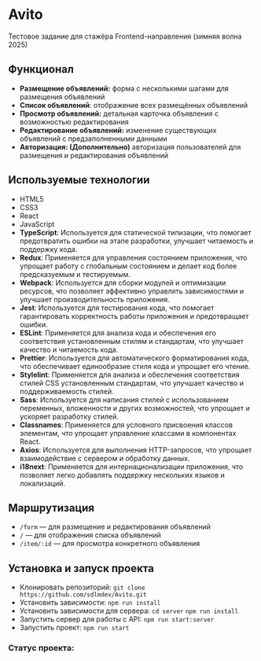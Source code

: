 # Avito

Тестовое задание для стажёра Frontend-направления (зимняя волна 2025)

## Функционал

- **Размещение объявлений:** форма с несколькими шагами для размещения объявлений
- **Список объявлений**: отображение всех размещённых объявлений
- **Просмотр объявлений:** детальная карточка объявления с возможностью редактирования
- **Редактирование объявлений:** изменение существующих объявлений с предзаполненными данными
- **Авторизация: (Дополнительно)** авторизация пользователей для размещения и редактирования объявлений

## Используемые технологии

- HTML5
- CSS3
- React
- JavaScript
- **TypeScript**: Используется для статической типизации, что помогает предотвратить ошибки на этапе разработки, улучшает читаемость и поддержку кода.
- **Redux**: Применяется для управления состоянием приложения, что упрощает работу с глобальным состоянием и делает код более предсказуемым и тестируемым.
- **Webpack**: Используется для сборки модулей и оптимизации ресурсов, что позволяет эффективно управлять зависимостями и улучшает производительность приложения.
- **Jest**: Используется для тестирования кода, что помогает гарантировать корректность работы приложения и предотвращает ошибки.
- **ESLint**: Применяется для анализа кода и обеспечения его соответствия установленным стилям и стандартам, что улучшает качество и читаемость кода.
- **Prettier**: Используется для автоматического форматирования кода, что обеспечивает единообразие стиля кода и упрощает его чтение.
- **Stylelint**: Применяется для анализа и обеспечения соответствия стилей CSS установленным стандартам, что улучшает качество и поддерживаемость стилей.
- **Sass**: Используется для написания стилей с использованием переменных, вложенности и других возможностей, что упрощает и ускоряет разработку стилей.
- **Classnames**: Применяется для условного присвоения классов элементам, что упрощает управление классами в компонентах React.
- **Axios**: Используется для выполнения HTTP-запросов, что упрощает взаимодействие с сервером и обработку данных.
- **i18next**: Применяется для интернационализации приложения, что позволяет легко добавлять поддержку нескольких языков и локализаций.

## Маршрутизация

- `/form` — для размещение и редактирования объявлений
- `/` — для отображения списка объявлений
- `/item/:id` — для просмотра конкретного объявления

## Установка и запуск проекта

- Клонировать репозиторий: `git clone https://github.com/sdlmdev/Avito.git`
- Установить зависимости: `npm run install`
- Установить зависимости для сервера: `cd server` `npm run install`
- Запустить сервер для работы с API: `npm run start:server`
- Запустить проект: `npm run start`

### Статус проекта:
